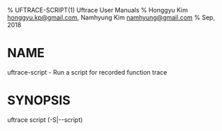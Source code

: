 % UFTRACE-SCRIPT(1) Uftrace User Manuals
% Honggyu Kim <honggyu.kp@gmail.com>, Namhyung Kim <namhyung@gmail.com>
% Sep, 2018

NAME
====
uftrace-script - Run a script for recorded function trace


SYNOPSIS
========
uftrace script (-S|--script) <script file> [*options*]
uftrace script (-S|--script) <script file> [*options*] --record COMMAND


DESCRIPTION
===========
This command runs a script for trace data recorded using the `uftrace-record`(1) command.


SCRIPT OPTIONS
==============
-S *SCRIPT_PATH*, \--script=*SCRIPT_PATH*
:   Run a given script to do additional work at the entry and exit of function
    while processing recorded trace data.
    The type of script is detected by the file extension.
    For example '.py' for python and '.lua' for lua 5.1.
    See *SCRIPT EXECUTION*.

\--record COMMAND [*command-options*]
:   Record a new trace before running a given script.


COMMON OPTIONS
==============
-F *FUNC*, \--filter=*FUNC*
:   Set filter to trace selected functions only.  This option can be used more
    than once.  See 'uftrace-replay' for details.

-N *FUNC*, \--notrace=*FUNC*
:   Set filter not to trace selected functions (or the functions called
    underneath them).  This option can be used more than once.  See
    `uftrace-replay` for details.

-H *FUNC*, \--hide=*FUNC*
:   Set filter not to trace selected functions.
    It doesn't affects their subtrees, but hides only the given functions.
    This option can be used more than once.
    See `uftrace-replay`(1) for an explanation of filters.

-C *FUNC*, \--caller-filter=*FUNC*
:   Set filter to trace callers of selected functions only.  This option can be
    used more than once.  See `uftrace-replay`(1) for an explanation of filters.

-T *TRG*, \--trigger=*TRG*
:   Set trigger on selected functions.  This option can be used more than once.
    See 'uftrace-replay' for details.

-D *DEPTH*, \--depth *DEPTH*
:   Set trace limit in nesting level.

-t *TIME*, \--time-filter=*TIME*
:   Do not run script for functions which run under the time threshold.  If some
    functions explicitly have the 'trace' trigger applied, those are always
    traced regardless of execution time.

\--no-libcall
:   Do not run script for library calls.

\--match=*TYPE*
:   Use pattern match using TYPE.  Possible types are `regex` and `glob`.
    Default is `regex`.


COMMON ANALYSIS OPTIONS
=======================
\--kernel-full
:   Run script all kernel functions and events occurred outside of user functions.

\--kernel-only
:   Run script kernel functions only without user functions.

\--tid=*TID*[,*TID*,...]
:   Run script only for functions called by the given tasks.  To see the list of
    tasks in the data file, you can use `uftrace report --task` or
    `uftrace info`.  This option can also be used more than once.

\--demangle=*TYPE*
:   Use demangled C++ symbol names for filters, triggers, arguments and/or
    return values.  Possible values are "full", "simple" and "no".  Default is
    "simple" which ignores function arguments and template parameters.

-r *RANGE*, \--time-range=*RANGE*
:   Run script only for functions executed within the time RANGE.  The RANGE can
    be \<start\>~\<stop\> (separated by "~") and one of \<start\> and \<stop\>
    can be omitted.  The \<start\> and \<stop\> are timestamp or elapsed time if
    they have \<time_unit\> postfix, for example '100us'.  The timestamp or
    elapsed time can be shown with `-f time` or `-f elapsed` option respectively
    in `uftrace replay`(1).


SCRIPT EXECUTION
================
The uftrace tool supports script execution for each function entry and exit.
The supported script types are Python 2.7, Python 3 and Lua 5.1 as of now.

The user can write four functions. 'uftrace_entry' and 'uftrace_exit' are
executed whenever each function is executed at the entry and exit.  However
'uftrace_begin' and 'uftrace_end' are only executed once when the target
program begins and ends.

    $ cat scripts/simple.py
    def uftrace_begin(ctx):
        print("program begins...")

    def uftrace_entry(ctx):
        func = ctx["name"]
        print("entry : " + func + "()")

    def uftrace_exit(ctx):
        func = ctx["name"]
        print("exit  : " + func + "()")

    def uftrace_end():
        print("program is finished")

The 'ctx' variable is a dictionary type that contains the below information.

    /* context information passed to uftrace_entry(ctx) and uftrace_exit(ctx) */
    script_context = {
        int       tid;
        int       depth;
        long      timestamp;
        long      duration;    # exit only
        long      address;
        string    name;
        list      args;        # entry only (if available)
        value     retval;      # exit  only (if available)
    };

    /* context information passed to uftrace_begin(ctx) */
    script_context = {
        bool      record;      # True if it runs at record time, otherwise False
        string    version;     # uftrace version info
        list      cmds;        # execution commands
    };

The above script can be executed while reading the recorded data.  The usage
is as follows:

    $ uftrace record -F main tests/t-abc

    $ uftrace script -S scripts/simple.py
    program begins...
    entry : main()
    entry : a()
    entry : b()
    entry : c()
    entry : getpid()
    exit  : getpid()
    exit  : c()
    exit  : b()
    exit  : a()
    exit  : main()
    program is finished

The below is another example that shows the different output compared to
previous one for the same recorded data.  The output looks similar to
`uftrace replay` this time.

    $ uftrace script -S scripts/replay.py
    # DURATION    TID     FUNCTION
                [25794] | main() {
                [25794] |   a() {
                [25794] |     b() {
                [25794] |       c() {
                [25794] |         getpid() {
      11.037 us [25794] |         } /* getpid */
      44.752 us [25794] |       } /* c */
      70.924 us [25794] |     } /* b */
      98.191 us [25794] |   } /* a */
     124.329 us [25794] | } /* main */

The script above can be modified to do more output customization.

A script can have an optional "UFTRACE_FUNCS" list which can have name
(or pattern depending on the --match option) of functions to run the script.
If it exists, only matched functions will run the script.  For example, if you
add following lines to the script, it will run only for functions with a single
letter name.

    $ echo 'UFTRACE_FUNCS = [ "^.$" ]' >> replay.py
    $ uftrace script -S replay.py
    # DURATION    TID     FUNCTION
                [25794] |   a() {
                [25794] |     b() {
                [25794] |       c() {
      44.752 us [25794] |       } /* c */
      70.924 us [25794] |     } /* b */
      98.191 us [25794] |   } /* a */

Also a script can have options for record if it requires some form of data
(i.e. function argument or return value).  A comment line started with
"uftrace-option:" will provide (a part of) such options when recording.

    $ cat arg.py
    #
    # uftrace-option: -A a@arg1 -R b@retval
    #
    def uftrace_entry(ctx):
        if "args" in ctx:
            print(ctx["name"] + " has args")
    def uftrace_exit(ctx):
        if "retval" in ctx:
            print(ctx["name"] + " has retval")

    $ uftrace record -S arg.py abc
    a has args
    b has retval
    $ uftrace script -S arg.py
    a has args
    b has retval


SEE ALSO
========
`uftrace`(1), `uftrace-record`(1), `uftrace-replay`(1), `uftrace-live`(1)
